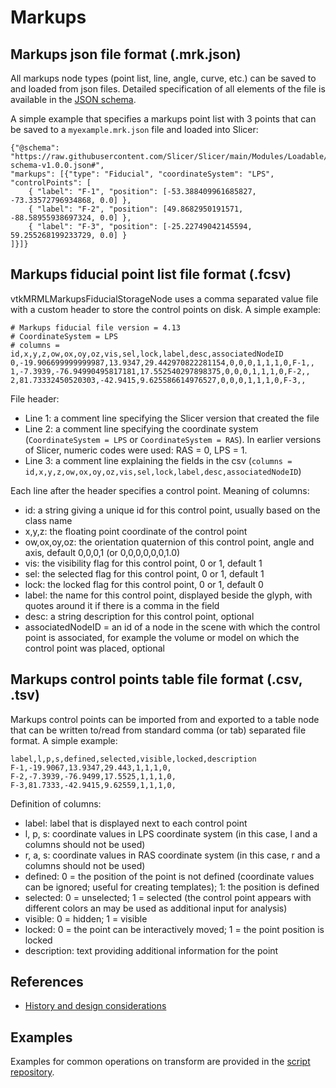 # Markups

## Markups json file format (.mrk.json)

All markups node types (point list, line, angle, curve, etc.) can be saved to and loaded from json files. Detailed specification of all elements of the file is available in the [JSON schema](https://github.com/Slicer/Slicer/blob/main/Modules/Loadable/Markups/Resources/Schema).

A simple example that specifies a markups point list with 3 points that can be saved to a `myexample.mrk.json` file and loaded into Slicer:

```
{"@schema": "https://raw.githubusercontent.com/Slicer/Slicer/main/Modules/Loadable/Markups/Resources/Schema/markups-schema-v1.0.0.json#",
"markups": [{"type": "Fiducial", "coordinateSystem": "LPS", "controlPoints": [
    { "label": "F-1", "position": [-53.388409961685827, -73.33572796934868, 0.0] },
    { "label": "F-2", "position": [49.8682950191571, -88.58955938697324, 0.0] },
    { "label": "F-3", "position": [-25.22749042145594, 59.255268199233729, 0.0] }
]}]}
```

## Markups fiducial point list file format (.fcsv)

vtkMRMLMarkupsFiducialStorageNode uses a comma separated value file with a custom header to store the control points on disk. A simple example:

```
# Markups fiducial file version = 4.13
# CoordinateSystem = LPS
# columns = id,x,y,z,ow,ox,oy,oz,vis,sel,lock,label,desc,associatedNodeID
0,-19.906699999999987,13.9347,29.442970822281154,0,0,0,1,1,1,0,F-1,,
1,-7.3939,-76.94990495817181,17.552540297898375,0,0,0,1,1,1,0,F-2,,
2,81.73332450520303,-42.9415,9.625586614976527,0,0,0,1,1,1,0,F-3,,
```

File header:
- Line 1: a comment line specifying the Slicer version that created the file
- Line 2: a comment line specifying the coordinate system (`CoordinateSystem = LPS` or `CoordinateSystem = RAS`). In earlier versions of Slicer, numeric codes were used: RAS = 0, LPS = 1.
- Line 3: a comment line explaining the fields in the csv (`columns = id,x,y,z,ow,ox,oy,oz,vis,sel,lock,label,desc,associatedNodeID`)

Each line after the header specifies a control point. Meaning of columns:
- id: a string giving a unique id for this control point, usually based on the class name
- x,y,z: the floating point coordinate of the control point
- ow,ox,oy,oz: the orientation quaternion of this control point, angle and axis, default 0,0,0,1 (or 0,0,0,0,0,0,1.0)
- vis: the visibility flag for this control point, 0 or 1, default 1
- sel: the selected flag for this control point, 0 or 1, default 1
- lock: the locked flag for this control point, 0 or 1, default 0
- label: the name for this control point, displayed beside the glyph, with quotes around it if there is a comma in the field
- desc: a string description for this control point, optional
- associatedNodeID = an id of a node in the scene with which the control point is associated, for example the volume or model on which the control point was placed, optional

## Markups control points table file format (.csv, .tsv)

Markups control points can be imported from and exported to a table node that can be written to/read from standard comma (or tab) separated file format. A simple example:

```
label,l,p,s,defined,selected,visible,locked,description
F-1,-19.9067,13.9347,29.443,1,1,1,0,
F-2,-7.3939,-76.9499,17.5525,1,1,1,0,
F-3,81.7333,-42.9415,9.62559,1,1,1,0,
```

Definition of columns:
- label: label that is displayed next to each control point
- l, p, s: coordinate values in LPS coordinate system (in this case, l and a columns should not be used)
- r, a, s: coordinate values in RAS coordinate system (in this case, r and a columns should not be used)
- defined: 0 = the position of the point is not defined (coordinate values can be ignored; useful for creating templates); 1: the position is defined
- selected: 0 = unselected; 1 = selected (the control point appears with different colors an may be used as additional input for analysis)
- visible: 0 = hidden; 1 = visible
- locked: 0 = the point can be interactively moved; 1 = the point position is locked
- description: text providing additional information for the point

## References

- [History and design considerations](https://www.slicer.org/wiki/Documentation/Labs/Improving_Markups)

## Examples

Examples for common operations on transform are provided in the [script repository](../script_repository.md#markups).
